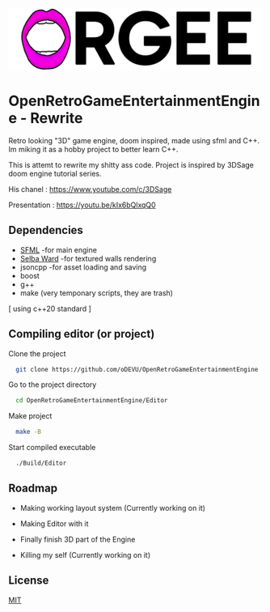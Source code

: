 
![Logo](https://raw.githubusercontent.com/oDEVU/OpenRetroGameEntertainmentEngine/master/repostuff/logofull.png)



# OpenRetroGameEntertainmentEngine - Rewrite

Retro looking "3D" game engine, doom inspired, made using sfml and C++. Im miking it as a hobby project to better learn C++.

This is attemt to rewrite my shitty ass code.
Project is inspired by 3DSage doom engine tutorial series.

His chanel : https://www.youtube.com/c/3DSage

Presentation : https://youtu.be/kIx6bQlxqQ0




## Dependencies

* [SFML](https://www.sfml-dev.org/) -for main engine
* [Selba Ward](https://github.com/Hapaxia/SelbaWard) -for textured walls rendering
* jsoncpp -for asset loading and saving
* boost
* g++
* make (very temponary scripts, they are trash)

[ using c++20 standard ]
## Compiling editor (or project)

Clone the project

```bash
  git clone https://github.com/oDEVU/OpenRetroGameEntertainmentEngine
```

Go to the project directory

```bash
  cd OpenRetroGameEntertainmentEngine/Editor
```

Make project

```bash
  make -B
```

Start compiled executable

```bash
  ./Build/Editor
```


## Roadmap

- Making working layout system (Currently working on it)

- Making Editor with it

- Finally finish 3D part of the Engine

- Killing my self (Currently working on it)


## License

[MIT](https://choosealicense.com/licenses/mit/)
